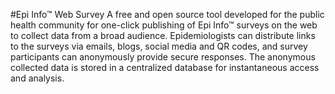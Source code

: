 #Epi Info™ Web Survey
A free and open source tool developed for the public health community for one-click publishing of Epi Info™ surveys on the web to collect data from a broad audience. Epidemiologists can distribute links to the surveys via emails, blogs, social media and QR codes, and survey participants can anonymously provide secure responses. The anonymous collected data is stored in a centralized database for instantaneous access and analysis.
